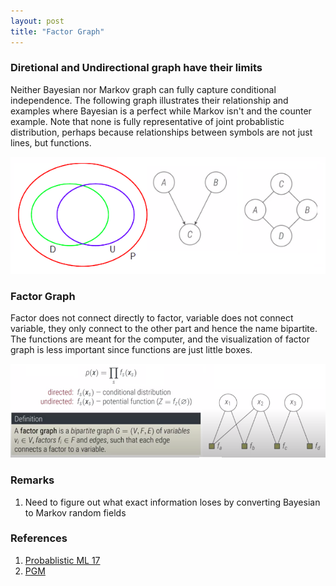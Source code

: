 ```yaml
---
layout: post
title: "Factor Graph"
---
```


### Diretional and Undirectional graph have their limits
Neither Bayesian nor Markov graph can fully capture conditional independence. The following graph illustrates their relationship and examples where Bayesian is a perfect while Markov isn't and the counter example. Note that none is fully representative of joint probablistic distribution, perhaps because relationships between symbols are not just lines, but functions.

<img src="/assets/img/posts/factor_graph_00.png" alt="conversion" class="responsive"/>


### Factor Graph
Factor does not connect directly to factor, variable does not connect variable, they only connect to the other part and hence the name bipartite. The functions are meant for the computer, and the visualization of factor graph is less important since functions are just little boxes.

<img src="/assets/img/posts/factor_graph_01.png" alt="conversion" class="responsive"/>

### Remarks
1. Need to figure out what exact information loses by converting Bayesian to Markov random fields 


### References
1. [Probablistic ML 17](https://www.youtube.com/watch?v=fXD6KJB1U20&ab_channel=T%C3%BCbingenMachineLearning)
2. [PGM](https://bobondemon.github.io/2018/06/16/what-is-Probabilistic-Graphical-Model/)
